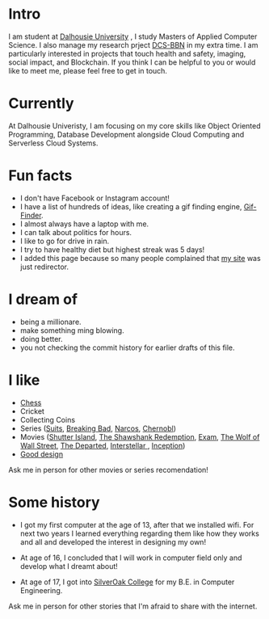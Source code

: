 
# Intro

I am student at [Dalhousie University](https://www.dal.ca/) , I study Masters of Applied Computer Science. I also manage my research prject [DCS-BBN](https://dhruv25071999.wixsite.com/dcs-bbn) in my extra time. I am particularly interested in projects that touch health and safety, imaging, social impact, and Blockchain.  If you think I can be helpful to you or would like to meet me, please feel free to get in touch.

# Currently

At Dalhousie Univeristy, I am focusing on my core skills like Object Oriented Programming, Database Development alongside Cloud Computing and Serverless Cloud Systems.

# Fun facts

- I don't have Facebook or Instagram account!
- I have a list of hundreds of ideas, like creating a gif finding engine, [Gif-Finder](https://gif-finder.vercel.app/).
- I almost always have a laptop with me.
- I can talk about politics for hours.
- I like to go for drive in rain.
- I try to have healthy diet but highest streak was 5 days!
- I added this page because so many people complained that [my site](https://dhruvdoshi.github.io/redirector/) was just redirector.

# I dream of

- being a millionare.
- make something ming blowing.
- doing better.
- you not checking the commit history for earlier drafts of this file.

# I like

- [Chess](https://www.chess.com/member/chess_dhruv)
- Cricket
- Collecting Coins
- Series ([Suits](https://en.wikipedia.org/wiki/Suits_(American_TV_series)), [Breaking Bad](https://en.wikipedia.org/wiki/Breaking_Bad), [Narcos](https://en.wikipedia.org/wiki/Narcos), [Chernobl](https://en.wikipedia.org/wiki/Chernobyl_(miniseries)))
- Movies ([Shutter Island](https://en.wikipedia.org/wiki/Shutter_Island_(film)), [The Shawshank Redemption](https://en.wikipedia.org/wiki/The_Shawshank_Redemption), [Exam](https://en.wikipedia.org/wiki/Exam_(2009_film)), [The Wolf of Wall Street](https://en.wikipedia.org/wiki/The_Wolf_of_Wall_Street_(2013_film)), [The Departed](https://en.wikipedia.org/wiki/The_Departed), [Interstellar ](https://en.wikipedia.org/wiki/Interstellar_(film)), [Inception](https://en.wikipedia.org/wiki/Inception))
- [Good design](/)

Ask me in person for other movies or series recomendation!


# Some history

- I got my first computer at the age of 13, after that we installed wifi. For next two years I learned everything regarding them like how they works and all and developed the interest in designing my own!

- At age of 16, I concluded that I will work in computer field only and develop what I dreamt about!

- At age of 17, I got into [SilverOak College](https://www.silveroakuni.ac.in/) for my B.E. in Computer Engineering.



Ask me in person for other stories that I'm afraid to share with the internet.



<!-- 
# Travel / Geography

- I am from originally from Buffalo, New York. I have since lived in Palo Alto, Mountain View, San Francisco, Seattle, and New York.
- I've been to ~ 50 countries, some of which I have forgotten, and many of which I would like to revisit.
- In 2016, I visited: Canada, Ethiopia, Austria, Germany, Belgium, Ireland, Northern Ireland, Italy, Romania, Sweden, Norway, Svalbard, Panama, Costa Rica, Uganda, Japan, and the UAE, mostly in that order.
- In 2017, I visited: Canada, Japan, Denmark, Germany, Sweden, Estonia, Russia, the Netherlands, Belgium, the U.K., Spain, Iceland, France, Switzerland, Ethiopia, and Luxembourg.
- In 2018, I visited: Canada, France, Italy, Israel, and the U.K.
- In 2019, I visited: Canada, England, France, and Switzerland.
- In 2020, I barely traveled 20 blocks. I stayed in New York and remodeled an apartment.
- In 2021, I hope to start traveling again.
- I am an Oregon Trail II enthusiast. -->



